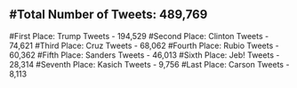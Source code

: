 #Total Number of Tweets: 489,769 
---
#First Place: Trump Tweets - 194,529
#Second Place: Clinton Tweets - 74,621
#Third Place: Cruz Tweets - 68,062
#Fourth Place: Rubio Tweets - 60,362
#Fifth Place: Sanders Tweets - 46,013
#Sixth Place: Jeb! Tweets - 28,314
#Seventh Place: Kasich Tweets - 9,756
#Last Place: Carson Tweets - 8,113
